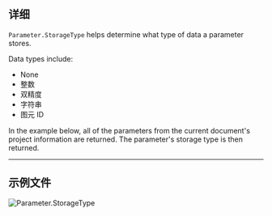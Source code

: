 ## 详细
`Parameter.StorageType` helps determine what type of data a parameter stores.

Data types include:
- None
- 整数
- 双精度
- 字符串
- 图元 ID

In the example below, all of the parameters from the current document's project information are returned. The parameter's storage type is then returned.

___
## 示例文件

![Parameter.StorageType](./Revit.Elements.Parameter.StorageType_img.jpg)
